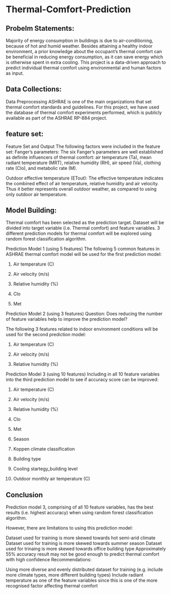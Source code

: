 # Thermal-Comfort-Prediction

## Probelm Statements:

Majority  of  energy  consumption  in buildings  is  due  to  air-conditioning,  because  of hot  and humid  weather.    Besides  attaining  a  healthy  indoor environment, a  prior  knowledge  about the occupant’s thermal comfort can be beneficial in reducing energy consumption, as it can save energy which is  otherwise spent in extra cooling. 
This project is a data-driven  approach  to  predict  individual thermal  comfort using  environmental  and  human factors as input. 

## Data Collections: 

Data Preprocessing ASHRAE  is  one  of  the  main  organizations  that  set thermal comfort standards and guidelines. For this project, we have  used  the  database  of  thermal  comfort  experiments performed,  which is  publicly available  as  part  of  the  ASHRAE  RP-884  project.

## feature set:
Feature Set and Output The following factors were included in the feature set: 
Fanger’s  parameters:  The  six  Fanger’s  parameters are well established as definite influencers of thermal comfort:  air  temperature  (Ta),  mean  radiant temperature  (MRT),  relative  humidity  (RH),  air speed  (Va),  clothing  rate  (Clo),  and  metabolic  rate (M). 

Outdoor effective  temperature (ETout): The  effective temperature  indicates  the  combined  effect  of  air temperature, relative  humidity and air  velocity. 
Thus it  better  represents overall outdoor  weather, as compared to using only outdoor air temperature.  

## Model Building:

Thermal comfort has been selected as the prediction target. Dataset will be divided into target variable (i.e. Thermal comfort) and feature variables. 3 different prediction models for thermal comfort will be explored using random forest classification algorithm.

Prediction Model 1 (using 5 features)
The following 5 common features in ASHRAE thermal comfort model will be used for the first prediction model:

1) Air temperature (C)

2) Air velocity (m/s)

3) Relative humidity (%)

4) Clo

5) Met

Prediction Model 2 (using 3 features)
Question: Does reducing the number of feature variables help to improve the prediction model?

The following 3 features related to indoor environment conditions will be used for the second prediction model:

1) Air temperature (C)

2) Air velocity (m/s)

3) Relative humidity (%)

Prediction Model 3 (using 10 features)
Including in all 10 feature variables into the third prediction model to see if accuracy score can be improved:

1) Air temperature (C)

2) Air velocity (m/s)

3) Relative humidity (%)

4) Clo

5) Met

6) Season

7) Koppen climate classification

8) Building type

9) Cooling startegy_building level

10) Outdoor monthly air temperature (C)

## Conclusion
Prediction model 3, comprising of all 10 feature variables, has the best results (i.e. highest accuracy) when using random forest classification algorithm.

However, there are limitations to using this prediction model:

Dataset used for training is more skewed towards hot semi-arid climate
Dataset used for training is more skewed towards summer season
Dataset used for trinaing is more skewed towards office building type
Approximately 55% accuracy result may not be good enough to predict thermal comfort with high confidence
Recommendations:

Using more diverse and evenly distributed dataset for training (e.g. include more climate types, more different building types)
Include radiant temperature as one of the feature variables since this is one of the more recognised factor affecting thermal comfort
